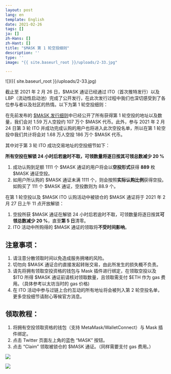 ```yaml
---
layout: post
lang: en
template: English
date: 2021-02-26
tags: []
ja: []
zh-Hans: []
zh-Hant: []
title: "$MASK 第 1 轮空投细则"
description: ''
type: ''
image: "{{ site.baseurl_root }}/uploads/2-33.jpg"

---
```

![]({{ site.baseurl_root }}/uploads/2-33.jpg)

截止至 2021 年 2 月 26 日，$MASK 通证已经通过 ITO（首次推特发行）以及 LBP（流动性启动池）完成了公开发行，在此次发行过程中我们也深切感受到了各位参与者以及社区的热情。以下为第 1 轮空投细则：

在先前发布的 [$MASK 发行细则](https://news.mask.io/zh-Hans/2021/02/22/mask)中已经公开了所有获得第 1 轮空投的地址以及数量，我们会对 1.59 万人空投约 107 万个 $MASK 代币。此外，参与 2021 年 2 月 24 日第 3 轮 ITO 并成功完成认购的用户也将进入此次空投名单，所以在第 1 轮空投中我们共计将会对 1.68 万人空投 186 万个 $MASK 代币。

其中对于第 3 轮 ITO 成功交易地址的空投细节如下：

**所有空投在解锁 24 小时后若逾时不取，可领数量将逐日按其可领总数减少 20 %**

1. 成功认购到足额 1111 个 $MASK 通证的用户将会以**空投形式**获得 **889** 枚 $MASK 通证空投。
2. 如用户所认购的 $MASK 通证未满 1111 个，则会按照**实际认购比例**获得空投。如购买了 111 个 $MASK 通证，空投数则为 88.9 个。

在第 1 轮空投以及 $MASK ITO 认购活动中被锁仓的 $MASK 通证将于 2021 年 2 月 27 日上午 11 点开放解锁：

1. 空投所获 $MASK 通证在解锁 24 小时后若逾时不取，可领数量将逐日按其**可领总数减少 20 %**，直至**第 5 日**清零。
2. ITO 活动中所购得的 $MASK 通证的领取将**不受时间影响**。

## **注意事项：**

1. 请注意分散领取时间以免造成服务拥堵的风险。
2. 切勿向 $MASK 通证合约直接发起转账交易，由此所发生的损失概不负责。
3. 请先将拥有领取空投资格的钱包与 Mask 插件进行绑定，在领取空投以及 $ITO 所得 $MASK 通证前请核对领取数量，且领取需支付 $ETH 作为 gas 费用。（具体参考以太坊当时的 gas 价格)
4. 在 ITO 活动中参与过链上合约互动的所有地址将会被列入第 2 轮空投名单，更多空投细节请耐心等候官方消息。

## **领取教程：**

1. 将拥有空投领取资格的钱包（支持 MetaMask/WalletConnect）与 Mask 插件绑定。
2. 点击 Twitter 页面左上角的蓝色 “MASK” 按钮。
3. 点击 “Claim” 领取被锁仓的 $MASK 通证。（同样需要支付 gas 费用。）

![](https://assets.matters.news/embed/5ae3e6f3-f9a2-4423-bf78-a37c404234a4.png)

![](https://assets.matters.news/embed/4238be43-55d4-4547-b188-424859e57a35.png)